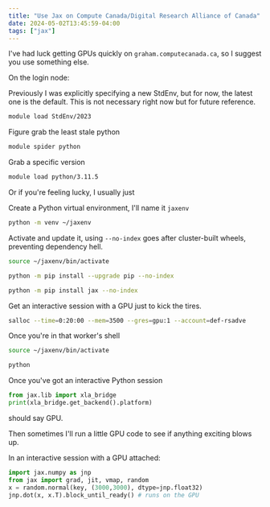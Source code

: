 ```yaml
---
title: "Use Jax on Compute Canada/Digital Research Alliance of Canada"
date: 2024-05-02T13:45:59-04:00
tags: ["jax"]
---
```



I've had luck getting GPUs quickly on `graham.computecanada.ca`, so I suggest you use something else. 

On the login node:

Previously I was explicitly specifying a new StdEnv, but for now, the latest one is the default. This is not necessary right now but for future reference.

```bash
module load StdEnv/2023
```

Figure grab the least stale python
```bash
module spider python
```

Grab a specific version
```bash
module load python/3.11.5
```

Or if you're feeling lucky, I usually just

Create a Python virtual environment, I'll name it `jaxenv`

```bash
python -m venv ~/jaxenv 
```

Activate and update it, using `--no-index` goes after cluster-built wheels, preventing dependency hell.

```bash
source ~/jaxenv/bin/activate

python -m pip install --upgrade pip --no-index

python -m pip install jax --no-index
```

Get an interactive session with a GPU just to kick the tires. 

```bash
salloc --time=0:20:00 --mem=3500 --gres=gpu:1 --account=def-rsadve
```

Once you're in that worker's shell

```bash
source ~/jaxenv/bin/activate

python
```

Once you've got an interactive Python session

```python
from jax.lib import xla_bridge
print(xla_bridge.get_backend().platform)
```

should say GPU.

Then sometimes I'll run a little GPU code to see if anything exciting blows up. 

In an interactive session with a GPU attached:

```python
import jax.numpy as jnp
from jax import grad, jit, vmap, random
x = random.normal(key, (3000,3000), dtype=jnp.float32)
jnp.dot(x, x.T).block_until_ready() # runs on the GPU
```



